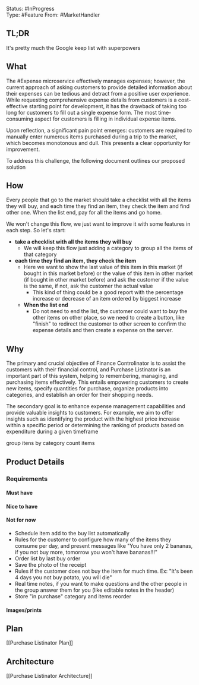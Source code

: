 Status: #InProgress  
Type: #Feature
From: #MarketHandler

## TL;DR 
It's pretty much the Google keep list with superpowers

## What

The #Expense microservice effectively manages expenses; however, the current approach of asking customers to provide detailed information about their expenses can be tedious and detract from a positive user experience. While requesting comprehensive expense details from customers is a cost-effective starting point for development, it has the drawback of taking too long for customers to fill out a single expense form. The most time-consuming aspect for customers is filling in individual expense items.

Upon reflection, a significant pain point emerges: customers are required to manually enter numerous items purchased during a trip to the market, which becomes monotonous and dull. This presents a clear opportunity for improvement.

To address this challenge, the following document outlines our proposed solution

## How
Every people that go to the market should take a checklist with all the items they will buy, and each time they find an item, they check the item and find other one. When the list end, pay for all the items and go home.

We won't change this flow, we just want to improve it with some features in each step. So let's start:
- **take a checklist with all the items they will buy**
	- We will keep this flow just adding a category to group all the items of that category
- **each time they find an item, they check the item**
	- Here we want to show the last value of this item in this market (if bought in this market before) or the value of this item in other market (if bought in other market before) and ask the customer if the value is the same, if not, ask the customer the actual value
		- This kind of thing could be a good report with the percentage increase or decrease of an item ordered by biggest increase
	-  **When the list end**
		- Do not need to end the list, the customer could want to buy the other items on other place, so we need to create a button, like "finish" to redirect the customer to other screen to confirm the expense details and then create a expense on the server.



## Why
The primary and crucial objective of Finance Controlinator is to assist the customers with their financial control, and Purchase Listinator is an important part of this system, helping to remembering, managing, and purchasing items effectively. This entails empowering customers to create new items, specify quantities for purchase, organize products into categories, and establish an order for their shopping needs.

The secondary goal is to enhance expense management capabilities and provide valuable insights to customers. For example, we aim to offer insights such as identifying the product with the highest price increase within a specific period or determining the ranking of products based on expenditure during a given timeframe


group itens by category
count items


## Product Details
###  Requirements
#### Must have


#### Nice to have
#### Not for now
- Schedule item add to the buy list automatically
- Rules for the customer to configure how many of the items they consume per day, and present messages like "You have only 2 bananas, if you not buy more, tomorrow you won't have bananas!!!"
- Order list by last buy order
- Save the photo of the receipt
- Rules if the customer does not buy the item for much time. Ex: "It's been 4 days you not buy potato, you will die"
- Real time notes, if you want to make questions and the other people in the group answer them for you (like editable notes in the header)
- Store "in purchase" category and items reorder 
#### Images/prints


## Plan
[[Purchase Listinator Plan]]


## Architecture 
[[Purchase Listinator Architecture]]
